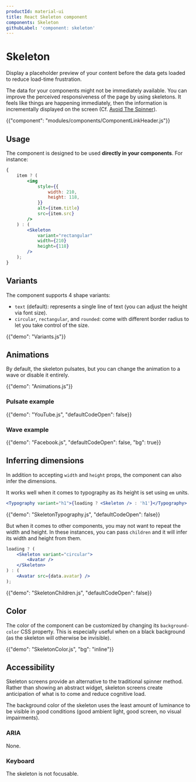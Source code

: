 ```yaml
---
productId: material-ui
title: React Skeleton component
components: Skeleton
githubLabel: 'component: skeleton'
---
```


# Skeleton

<p class="description">Display a placeholder preview of your content before the data gets loaded to reduce load-time frustration.</p>

The data for your components might not be immediately available. You can improve the perceived responsiveness of the page by using skeletons. It feels like things are happening immediately, then the information is incrementally displayed on the screen (Cf. [Avoid The Spinner](https://www.lukew.com/ff/entry.asp?1797)).

{{"component": "modules/components/ComponentLinkHeader.js"}}

## Usage

The component is designed to be used **directly in your components**.
For instance:

```jsx
{
	item ? (
		<img
			style={{
				width: 210,
				height: 118,
			}}
			alt={item.title}
			src={item.src}
		/>
	) : (
		<Skeleton
			variant="rectangular"
			width={210}
			height={118}
		/>
	);
}
```

## Variants

The component supports 4 shape variants:

-   `text` (default): represents a single line of text (you can adjust the height via font size).
-   `circular`, `rectangular`, and `rounded`: come with different border radius to let you take control of the size.

{{"demo": "Variants.js"}}

## Animations

By default, the skeleton pulsates, but you can change the animation to a wave or disable it entirely.

{{"demo": "Animations.js"}}

### Pulsate example

{{"demo": "YouTube.js", "defaultCodeOpen": false}}

### Wave example

{{"demo": "Facebook.js", "defaultCodeOpen": false, "bg": true}}

## Inferring dimensions

In addition to accepting `width` and `height` props, the component can also infer the dimensions.

It works well when it comes to typography as its height is set using `em` units.

```jsx
<Typography variant="h1">{loading ? <Skeleton /> : 'h1'}</Typography>
```

{{"demo": "SkeletonTypography.js", "defaultCodeOpen": false}}

But when it comes to other components, you may not want to repeat the width and
height. In these instances, you can pass `children` and it will
infer its width and height from them.

```jsx
loading ? (
	<Skeleton variant="circular">
		<Avatar />
	</Skeleton>
) : (
	<Avatar src={data.avatar} />
);
```

{{"demo": "SkeletonChildren.js", "defaultCodeOpen": false}}

## Color

The color of the component can be customized by changing its `background-color` CSS property.
This is especially useful when on a black background (as the skeleton will otherwise be invisible).

{{"demo": "SkeletonColor.js", "bg": "inline"}}

## Accessibility

Skeleton screens provide an alternative to the traditional spinner method.
Rather than showing an abstract widget, skeleton screens create anticipation of what is to come and reduce cognitive load.

The background color of the skeleton uses the least amount of luminance to be visible in good conditions (good ambient light, good screen, no visual impairments).

### ARIA

None.

### Keyboard

The skeleton is not focusable.
